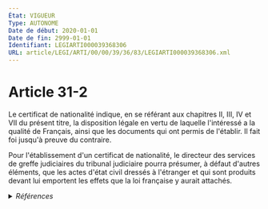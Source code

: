 ```yaml
---
État: VIGUEUR
Type: AUTONOME
Date de début: 2020-01-01
Date de fin: 2999-01-01
Identifiant: LEGIARTI000039368306
URL: article/LEGI/ARTI/00/00/39/36/83/LEGIARTI000039368306.xml
---
```


<h1>Article 31-2</h1>

Le certificat de nationalité indique, en se référant aux chapitres II, III, IV
et VII du présent titre, la disposition légale en vertu de laquelle l'intéressé
a la qualité de Français, ainsi que les documents qui ont permis de l'établir.
Il fait foi jusqu'à preuve du contraire.<br />

Pour l'établissement d'un certificat de nationalité, le directeur des services
de greffe judiciaires du tribunal judiciaire pourra présumer, à défaut d'autres
éléments, que les actes d'état civil dressés à l'étranger et qui sont produits
devant lui emportent les effets que la loi française y aurait attachés.


<details>
  <summary><em>Références</em></summary>

  <h2>Articles faisant référence à l'article</h2>
  
  <ul>
    <li>
      <a href="https://legal.tricoteuses.fr//redirection/LEGIARTI000039110945?vers=git&vers=legifrance">Ordonnance n° 2019-964 du 18 septembre 2019 prise en application de la loi n° 2019-222 du 23 mars 2019 de programmation 2018-2022 et de réforme pour la justice - article 35 PARTIELLEMENT_MODIF VIGUEUR_DIFF, en vigueur depuis le 2020-01-01</a> MODIFICATION cible
    </li>
  </ul>
  
  <h2>Références faites par l'article</h2>
  
  <ul>
    <li>
      CONCORDANCE source Code de la nationalité française 150
    </li>
    <li>
      2019-09-18 MODIFICATION source <a href="https://legal.tricoteuses.fr//redirection/LEGIARTI000039110945?vers=git&vers=legifrance">Ordonnance n° 2019-964 du 18 septembre 2019 prise en application de la loi n° 2019-222 du 23 mars 2019 de programmation 2018-2022 et de réforme pour la justice - article 35 PARTIELLEMENT_MODIF VIGUEUR_DIFF, en vigueur depuis le 2020-01-01</a>
    </li>
    <li>
      2999-01-01 CONCORDE cible <a href="https://legal.tricoteuses.fr//redirection/LEGIARTI000006524105?vers=git&vers=legifrance">Code de la nationalité française - article 150 AUTONOME ABROGE, en vigueur du 1993-07-23 au 1993-07-23</a>
    </li>
  </ul>
</details>
